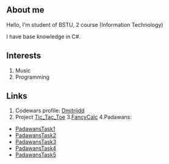 ## About me

Hello, I'm student of BSTU, 2 course (Information Technology)

I have base knowledge in C#.

## Interests
1. Music 
2. Programming 

## Links
1. Codewars profile: [Dmitrijdd](https://www.codewars.com/users/Dmitrijdd)
2. Project [Tic_Tac_Toe](https://github.com/dmitr12/TicTac)
3.[FancyCalc](https://github.com/dmitr12/FancyCalc)
4.Padawans:
- [PadawansTask1](https://github.com/dmitr12/PadawansTask1)
- [PadawansTask2](https://github.com/dmitr12/PadawansTask2)
- [PadawansTask3](https://github.com/dmitr12/PadawansTask3)
- [PadawansTask4](https://github.com/dmitr12/PadawansTask4)
- [PadawansTask5](https://github.com/dmitr12/PadawansTask5)
